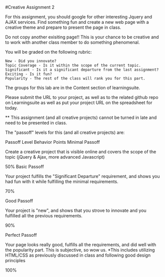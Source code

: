 #Creative Assignment 2


For this assignment, you should google for other interesting Jquery and AJAX services.  Find something fun and create a new web page with a creative theme and prepare to present the page in class.

Do not copy another exisiting page!!  This is your chance to be creative and to work with another class member to do something phenomenal.  

You will be graded on the following rubric:

    New - Did you innovate?
    Topic Coverage - Is it within the scope of the current topic.
    Significant - Is it a significant departure from the last assignment?
    Exciting - Is it fun?
    Popularity - The rest of the class will rank you for this part.

The groups for this lab are in the Content section of learningsuite.

Please submit the URL to your project, as well as to the related github repo on Learningsuite as well as put your project URL on the spreadsheet for today.

 

** This assignment (and all creative projects) cannot be turned in late and need to be presented in class.

 

The "passoff" levels for this (and all creative projects) are: 

 
Passoff Level 	Behavior 	Points
Minimal Passoff 	

Create a creative project that is visible online and covers the scope of the topic (jQuery & Ajax, more advanced Javascript)
	

50%
Basic Passoff 	

Your project fulfills the "Significant Departure" requirement, and shows you had fun with it while fulfilling the minimal requirements.
	

70%

Good Passoff
	

Your project is "new", and shows that you strove to innovate and you fulfilled all the previous requirements.
	

90%

Perfect Passoff
	

Your page looks really good, fulfills all the requirements, and did well with the popularity part. This is subjective, so wow us. *This includes utilizing HTML/CSS as previously discussed in class and following good design principles
	

100%
